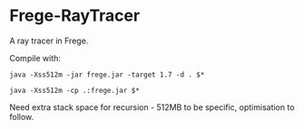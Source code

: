 # Frege-RayTracer
A ray tracer in Frege. 

Compile with:

`java -Xss512m -jar frege.jar -target 1.7 -d . $*`

`java -Xss512m -cp .:frege.jar $*`

Need extra stack space for recursion - 512MB to be specific, optimisation to follow.
